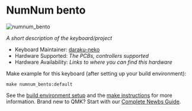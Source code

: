 # NumNum bento

![numnum_bento](https://user-images.githubusercontent.com/5214078/188372067-4de8309d-0663-4d52-98d0-5e9a5562305f.jpeg)

*A short description of the keyboard/project*

* Keyboard Maintainer: [daraku-neko](https://github.com/darakuneko)
* Hardware Supported: *The PCBs, controllers supported*
* Hardware Availability: *Links to where you can find this hardware*

Make example for this keyboard (after setting up your build environment):

    make numnum_bento:default

See the [build environment setup](https://docs.qmk.fm/#/getting_started_build_tools) and the [make instructions](https://docs.qmk.fm/#/getting_started_make_guide) for more information. Brand new to QMK? Start with our [Complete Newbs Guide](https://docs.qmk.fm/#/newbs).
